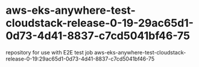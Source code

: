 # aws-eks-anywhere-test-cloudstack-release-0-19-29ac65d1-0d73-4d41-8837-c7cd5041bf46-75
repository for use with E2E test job aws-eks-anywhere-test-cloudstack-release-0-19:29ac65d1-0d73-4d41-8837-c7cd5041bf46-75
